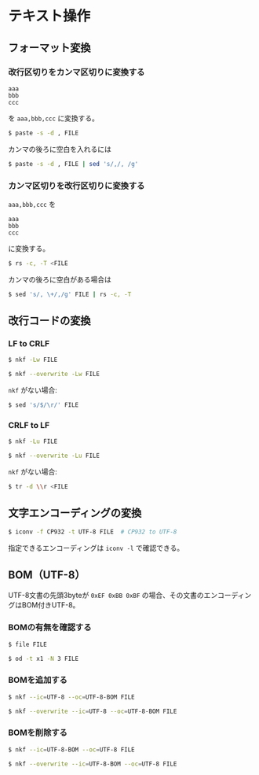 # テキスト操作

## フォーマット変換

### 改行区切りをカンマ区切りに変換する

```plaintext
aaa
bbb
ccc
```

を `aaa,bbb,ccc` に変換する。

```sh
$ paste -s -d , FILE
```

カンマの後ろに空白を入れるには

```sh
$ paste -s -d , FILE | sed 's/,/, /g'
```

### カンマ区切りを改行区切りに変換する

`aaa,bbb,ccc` を

```plaintext
aaa
bbb
ccc
```

に変換する。

```sh
$ rs -c, -T <FILE
```

カンマの後ろに空白がある場合は

```sh
$ sed 's/, \+/,/g' FILE | rs -c, -T
```

## 改行コードの変換

### LF to CRLF

```sh
$ nkf -Lw FILE

$ nkf --overwrite -Lw FILE
```

`nkf` がない場合:

```sh
$ sed 's/$/\r/' FILE
```

### CRLF to LF

```sh
$ nkf -Lu FILE

$ nkf --overwrite -Lu FILE
```

`nkf` がない場合:

```sh
$ tr -d \\r <FILE
```

## 文字エンコーディングの変換

```sh
$ iconv -f CP932 -t UTF-8 FILE  # CP932 to UTF-8
```

指定できるエンコーディングは `iconv -l` で確認できる。

## BOM（UTF-8）

UTF-8文書の先頭3byteが `0xEF 0xBB 0xBF` の場合、その文書のエンコーディングはBOM付きUTF-8。

### BOMの有無を確認する

```sh
$ file FILE

$ od -t x1 -N 3 FILE
```

### BOMを追加する

```sh
$ nkf --ic=UTF-8 --oc=UTF-8-BOM FILE

$ nkf --overwrite --ic=UTF-8 --oc=UTF-8-BOM FILE
```

### BOMを削除する

```sh
$ nkf --ic=UTF-8-BOM --oc=UTF-8 FILE

$ nkf --overwrite --ic=UTF-8-BOM --oc=UTF-8 FILE
```
